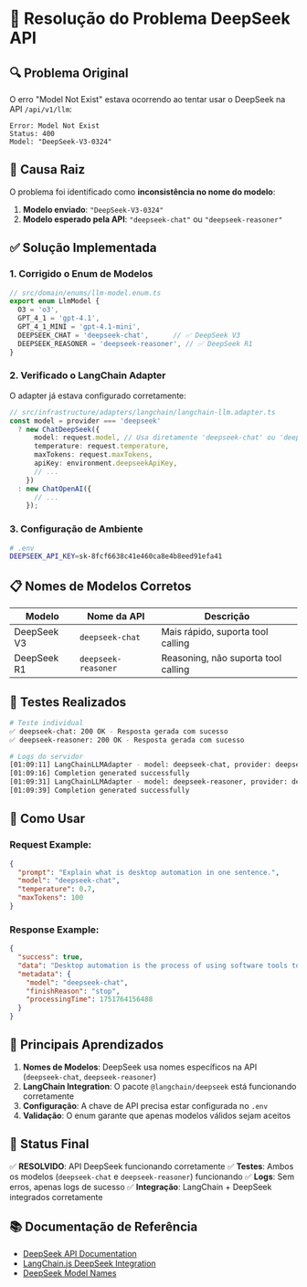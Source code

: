 # 🔧 Resolução do Problema DeepSeek API

## 🔍 Problema Original

O erro "Model Not Exist" estava ocorrendo ao tentar usar o DeepSeek na API `/api/v1/llm`:

```
Error: Model Not Exist
Status: 400
Model: "DeepSeek-V3-0324"
```

## 🎯 Causa Raiz

O problema foi identificado como **inconsistência no nome do modelo**:

1. **Modelo enviado**: `"DeepSeek-V3-0324"`
2. **Modelo esperado pela API**: `"deepseek-chat"` ou `"deepseek-reasoner"`

## ✅ Solução Implementada

### 1. **Corrigido o Enum de Modelos**

```typescript
// src/domain/enums/llm-model.enum.ts
export enum LlmModel {
  O3 = 'o3',
  GPT_4_1 = 'gpt-4.1',
  GPT_4_1_MINI = 'gpt-4.1-mini',
  DEEPSEEK_CHAT = 'deepseek-chat',      // ✅ DeepSeek V3
  DEEPSEEK_REASONER = 'deepseek-reasoner', // ✅ DeepSeek R1
}
```

### 2. **Verificado o LangChain Adapter**

O adapter já estava configurado corretamente:

```typescript
// src/infrastructure/adapters/langchain/langchain-llm.adapter.ts
const model = provider === 'deepseek'
  ? new ChatDeepSeek({
      model: request.model, // Usa diretamente 'deepseek-chat' ou 'deepseek-reasoner'
      temperature: request.temperature,
      maxTokens: request.maxTokens,
      apiKey: environment.deepseekApiKey,
      // ...
    })
  : new ChatOpenAI({
      // ...
    });
```

### 3. **Configuração de Ambiente**

```bash
# .env
DEEPSEEK_API_KEY=sk-8fcf6638c41e460ca8e4b8eed91efa41
```

## 📋 Nomes de Modelos Corretos

| Modelo | Nome da API | Descrição |
|--------|-------------|-----------|
| DeepSeek V3 | `deepseek-chat` | Mais rápido, suporta tool calling |
| DeepSeek R1 | `deepseek-reasoner` | Reasoning, não suporta tool calling |

## 🧪 Testes Realizados

```bash
# Teste individual
✅ deepseek-chat: 200 OK - Resposta gerada com sucesso
✅ deepseek-reasoner: 200 OK - Resposta gerada com sucesso

# Logs do servidor
[01:09:11] LangChainLLMAdapter - model: deepseek-chat, provider: deepseek
[01:09:16] Completion generated successfully
[01:09:31] LangChainLLMAdapter - model: deepseek-reasoner, provider: deepseek
[01:09:39] Completion generated successfully
```

## 🚀 Como Usar

### Request Example:
```json
{
  "prompt": "Explain what is desktop automation in one sentence.",
  "model": "deepseek-chat",
  "temperature": 0.7,
  "maxTokens": 100
}
```

### Response Example:
```json
{
  "success": true,
  "data": "Desktop automation is the process of using software tools to automate repetitive tasks on a computer...",
  "metadata": {
    "model": "deepseek-chat",
    "finishReason": "stop",
    "processingTime": 1751764156488
  }
}
```

## 🔑 Principais Aprendizados

1. **Nomes de Modelos**: DeepSeek usa nomes específicos na API (`deepseek-chat`, `deepseek-reasoner`)
2. **LangChain Integration**: O pacote `@langchain/deepseek` está funcionando corretamente
3. **Configuração**: A chave de API precisa estar configurada no `.env`
4. **Validação**: O enum garante que apenas modelos válidos sejam aceitos

## 🎯 Status Final

✅ **RESOLVIDO**: API DeepSeek funcionando corretamente
✅ **Testes**: Ambos os modelos (`deepseek-chat` e `deepseek-reasoner`) funcionando
✅ **Logs**: Sem erros, apenas logs de sucesso
✅ **Integração**: LangChain + DeepSeek integrados corretamente

## 📚 Documentação de Referência

- [DeepSeek API Documentation](https://platform.deepseek.com/api-docs/)
- [LangChain.js DeepSeek Integration](https://js.langchain.com/docs/integrations/chat/deepseek/)
- [DeepSeek Model Names](https://platform.deepseek.com/api-docs/api/create-chat-completion)
